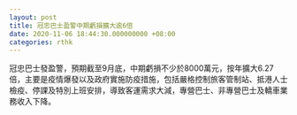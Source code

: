 ```yaml
---
layout: post
title: 冠忠巴士盈警中期虧損擴大逾6倍
date: 2020-11-06 18:44:30.000000000 +08:00
categories: rthk
---
```


冠忠巴士發盈警，預期截至9月底，中期虧損不少於8000萬元，按年擴大6.27倍，主要是疫情爆發以及政府實施防疫措施，包括嚴格控制旅客管制站、抵港人士檢疫、停課及特別上班安排，導致客運需求大減，專營巴士、非專營巴士及轎車業務收入下降。
